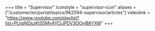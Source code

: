 ﻿+++
title = "Supervisor"
iconstyle = "supervisor-icon"
aliases = ["/customer/en/portal/topics/962094-supervisor/articles"]
videolink = "https://www.youtube.com/playlist?list=PLIjqNDszKtS5Mv4YCiJPDV3OOvjB8YX8I"
+++
